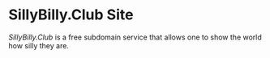 # SillyBilly.Club Site

*SillyBilly.Club* is a free subdomain service that allows one to show the world how silly they are.


